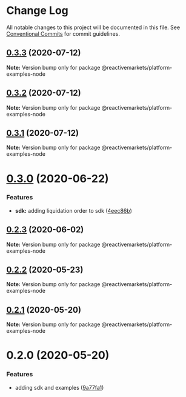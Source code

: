 # Change Log

All notable changes to this project will be documented in this file.
See [Conventional Commits](https://conventionalcommits.org) for commit guidelines.

## [0.3.3](https://github.com/reactivemarkets/platform-js/compare/v0.3.2...v0.3.3) (2020-07-12)

**Note:** Version bump only for package @reactivemarkets/platform-examples-node





## [0.3.2](https://github.com/reactivemarkets/platform-js/compare/v0.3.1...v0.3.2) (2020-07-12)

**Note:** Version bump only for package @reactivemarkets/platform-examples-node





## [0.3.1](https://github.com/reactivemarkets/platform-js/compare/v0.3.0...v0.3.1) (2020-07-12)

**Note:** Version bump only for package @reactivemarkets/platform-examples-node





# [0.3.0](https://github.com/reactivemarkets/platform-js/compare/v0.2.4...v0.3.0) (2020-06-22)


### Features

* **sdk:** adding liquidation order to sdk ([4eec86b](https://github.com/reactivemarkets/platform-js/commit/4eec86bc008ad0fb547ed9bc0b2dd8f2427c86ca))





## [0.2.3](https://github.com/reactivemarkets/platform-js/compare/v0.2.2...v0.2.3) (2020-06-02)

**Note:** Version bump only for package @reactivemarkets/platform-examples-node





## [0.2.2](https://github.com/reactivemarkets/platform-js/compare/v0.2.1...v0.2.2) (2020-05-23)

**Note:** Version bump only for package @reactivemarkets/platform-examples-node





## [0.2.1](https://github.com/reactivemarkets/platform-js/compare/v0.2.0...v0.2.1) (2020-05-20)

**Note:** Version bump only for package @reactivemarkets/platform-examples-node





# 0.2.0 (2020-05-20)


### Features

* adding sdk and examples ([9a77fa1](https://github.com/reactivemarkets/platform-js/commit/9a77fa105a6dcb6cf657c3a341d352fd4fd37355))
